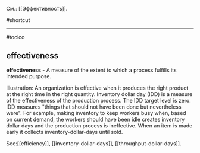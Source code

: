 См.: [[Эффективность]].

#shortcut




<hr/>

#tocico

## effectiveness

<b>effectiveness</b> - A measure of the extent to which a process fulfills its intended purpose. 


Illustration: An organization is effective when it produces the right product at the right time in the right quantity.  Inventory dollar day (IDD) is a measure of the effectiveness of the production process.  The IDD target level is zero.  IDD measures "things that should not have been done but nevertheless were".  For example, making inventory to keep workers busy when, based on current demand, the workers should have been idle creates inventory dollar days and the production process is ineffective.  When an item is made early it collects inventory-dollar-days until sold.




See:[[efficiency]], [[inventory-dollar-days]], [[throughput-dollar-days]].
